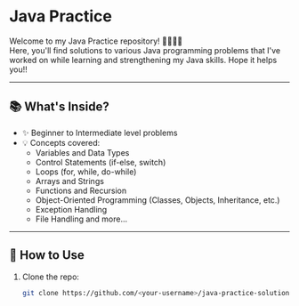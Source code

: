 
# Java Practice 

Welcome to my Java Practice repository! 👩‍💻🧑‍💻  
Here, you'll find solutions to various Java programming problems that I've worked on while learning and strengthening my Java skills. Hope it helps you!!

---

## 📚 What's Inside?

- ✨ Beginner to Intermediate level problems
- 💡 Concepts covered:
  - Variables and Data Types
  - Control Statements (if-else, switch)
  - Loops (for, while, do-while)
  - Arrays and Strings
  - Functions and Recursion
  - Object-Oriented Programming (Classes, Objects, Inheritance, etc.)
  - Exception Handling
  - File Handling and more...

---

## 🚀 How to Use

1. Clone the repo:
   ```bash
   git clone https://github.com/<your-username>/java-practice-solutions.git
